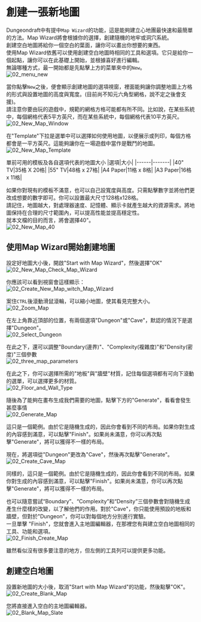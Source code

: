 # 創建一張新地圖
Dungeondraft中有提中```Map Wizard```的功能，這是能夠建立心地團最快速和最簡單的方法。Map Wizard將會根據你的選擇，創建隨機的地牢或洞穴系統。  
創建空白地圖將給你一個空白的葉面，讓你可以畫出你想要的東西。  
使用Map Wizard依舊可以使用創建空白地圖時相同的工具和選項。它只是給你一個起點，讓你可以在此基礎上開始，並根據喜好進行編輯。  
無論哪種方式，最一開始都是先點擊上方的菜單來中的```New```。  
![02_menu_new](img/CH02/02_menu_new.png)  

當你點擊```New```之後，便會顯示創建地圖的選項視窗，裡面能夠讓你調整地圖上方格的形式與設置地圖的高度與寬度。(目前尚不知元六角型網格，說不定之後會支援)。  
請注意你要由玩的遊戲中，規範的網格方格可能都有所不同。比如說，在某些系統中，每個網格代表5平方英尺，而在某些系統中，每個網格代表10平方英尺。  
![02_New_Map_Window](img/CH02/02_New_Map_Window.png)  

在"Template"下拉是選單中可以選擇如何使用地圖，以便展示或列印，每個方格都會是一平方英尺。這能夠讓你在一場遊戲中當作是戰鬥的地圖。  
![02_New_Map_Template](img/CH02/02_New_Map_Template.png)  

單前可用的模板及各自選項代表的地圖大小
|選項|大小|
|------|-------|
|40" TV|35格 X 20格|
|55" TV|48格 x 27格|
|A4 Paper|11格 x 8格|
|A3 Paper|16格 x 11格|

如果你對現有的模板不滿意，也可以自己設寬度與高度。只需點擊數字並將他們更改成想要的數字即可。你可以設置最大尺寸128格x128格。  
請記住，地圖越大，對處理器速度、記憶體、顯示卡就產生越大的資源需求。將地圖保持在合理的尺寸範圍內，可以提高性能並提高穩定性。  
就本文檔的目的而言，將會選擇40"。  
![02_New_Map_40](img/CH02/02_New_Map_40.png)  

## 使用Map Wizard開始創建地圖
設定好地圖大小後，開啟"Start with Map Wizard"，然後選擇"OK"  
![02_New_Map_Check_Map_Wizard](img/CH02/02_New_Map_Check_Map_Wizard.png)   

你應該可以看到視窗會這樣顯示：  
![02_Create_New_Map_witch_Map_Wizard](img/CH02/02_Create_New_Map_witch_Map_Wizard.png)   

案住```CTRL```後滾動滑鼠滾輪，可以縮小地圖，使其看見完整大小。  
![02_Zoom_Map](img/CH02/02_Zoom_Map.png)  

在左上角靠近頂部的位置，有兩個選項"Dungeon"或"Cave"，默認的情況下是選擇"Dungeon"。  
![02_Select_Dungeon](img/CH02/02_Select_Dungeon.png)  

在此之下，還可以調整"Boundary(邊界)"、"Complexity(複雜度)"和"Density(密度)"三個參數  
![02_three_map_parameters](img/CH02/02_three_map_parameters.png)  

在此之下，你可以選擇所需的"地板"與"牆壁"材質，記住每個選項都有可向下滾動的選單，可以選擇更多的材質。  
![02_Floor_and_Wall_Type](img/CH02/02_Floor_and_Wall_Type.png)  

隨後為了能夠在畫布生成我們需要的地圖，點擊下方的"Generate"，看看會發生甚麼事情  
![02_Generate_Map](img/CH02/02_Generate_Map.png)  

這只是一個範例。由於它是隨機生成的，因此你會看到不同的布局。如果你對生成的內容感到滿意，可以點擊"Finish"。如果尚未滿意，你可以再次點擊"Generate"，將可以獲得不一樣的布局。  

現在，將選項從"Dungeon"更改為"Cave"，然後再次點擊"Generate"。  
![02_Create_Cave_Map](img/CH02/02_Create_Cave_Map.png)  

同樣的，這只是一個範例。由於它是隨機生成的，因此你會看到不同的布局。如果你對生成的內容感到滿意，可以點擊"Finish"。如果尚未滿意，你可以再次點擊"Generate"，將可以獲得不一樣的布局。  

也可以隨意嘗試“Boundary”、“Complexity”和“Density”三個參數會對隨機生成產生什麼樣的改變，以了解他們的作用。對於"Cave"，你只能使用預設的地板和牆壁，但對於"Dungeon"，你可以對每個地方分別進行實驗。  
一旦單擊 "Finish"，您就會進入主地圖編輯器，在那裡您有與建立空白地圖相同的工具、功能和選項。  
![02_Finish_Create_Map](img/CH02/02_Finish_Create_Map.png)  

雖然看似沒有很多要注意的地方，但左側的工具列可以提供更多功能。  

## 創建空白地圖
設置新地圖的大小後，取消"Start with Map Wizard"的功能，然後點擊"OK"。  
![02_Create_Blank_Map](img/CH02/02_Create_Blank_Map.png)  

您將直接進入空白的主地圖編輯器。  
![02_Blank_Map_Slate](img/CH02/02_Blank_Map_Slate.png)  
